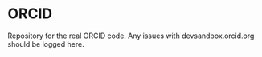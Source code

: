 ORCID
=====

Repository for the real ORCID code. Any issues with devsandbox.orcid.org should be logged here.